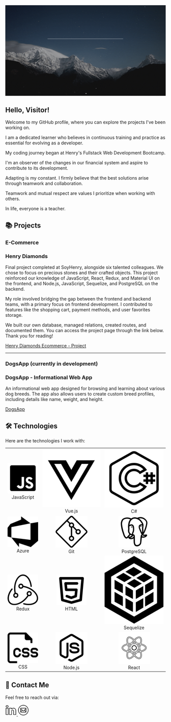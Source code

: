 <a>
<img src="./assets/holaMundoSeba.gif" alt="Greetings GIF"> 
</a>

<h2>Hello, Visitor!</h2>

<p>Welcome to my GitHub profile, where you can explore the projects I've been working on.</p>

<p>I am a dedicated learner who believes in continuous training and practice as essential for evolving as a developer.</p>

<p>My coding journey began at Henry's Fullstack Web Development Bootcamp.</p>

<p>I'm an observer of the changes in our financial system and aspire to contribute to its development.</p>

<p>Adapting is my constant. I firmly believe that the best solutions arise through teamwork and collaboration.</p>

<p>Teamwork and mutual respect are values I prioritize when working with others.</p>

<p>In life, everyone is a teacher.</p>

## **📚 Projects**

### E-Commerce

<h3>Henry Diamonds</h3>
<p>
Final project completed at SoyHenry, alongside six talented colleagues. We chose to focus on precious stones and their crafted objects. This project reinforced our knowledge of JavaScript, React, Redux, and Material UI on the frontend, and Node.js, JavaScript, Sequelize, and PostgreSQL on the backend.
</p>

<p>My role involved bridging the gap between the frontend and backend teams, with a primary focus on frontend development. I contributed to features like the shopping cart, payment methods, and user favorites storage.</p>

<p>We built our own database, managed relations, created routes, and documented them. You can access the project page through the link below. Thank you for reading!</p>

<a href="https://frontend-pf-g1.vercel.app/">Henry Diamonds Ecommerce - Project</a>
</p>

---

### DogsApp (currently in development)

<p>
<h3>DogsApp - Informational Web App</h3>
<p>An informational web app designed for browsing and learning about various dog breeds. The app also allows users to create custom breed profiles, including details like name, weight, and height.</p>
</p>

<a href="https://github.com/lordW1lly/Dogs-PI">DogsApp</a>

## **🛠 Technologies**

<p>
Here are the technologies I work with:
</p>

<table  width='100%' style="max-width:100%;">
<tbody width='100%' style="width:100%; margin:0;">
  <tr width='100%' style=" width:100%;">
    <td align="center">
      <img src="./icons/icons8-javascript-100.png" alt="JavaScript"><br>
      JavaScript
    </td>
    <td align="center">
      <img src="./icons/icons8-vuejs.svg" alt="Vue.js"><br>
      Vue.js
    </td>
    <td align="center">
      <img src="./icons/CsharpIcon.svg" alt="C#"><br>
      C#
    </td>
  </tr>
  <tr width='100%'>
    <td align="center">
      <img src="./icons/AzureIcon.png" alt="Azure"><br>
      Azure
    </td>
    <td align="center">
      <img src="./icons/icons8-git-100.png" alt="Git"><br>
      Git
    </td>
    <td align="center">
      <img src="./icons/icons8-postgresql-100.png" alt="PostgreSQL"><br>
      PostgreSQL
    </td>
  </tr>
  <tr>
    <td align="center">
      <img src="./icons/redux.png" alt="Redux"><br>
      Redux
    </td>
    <td align="center">
      <img src="./icons/html5.png" alt="HTML"><br>
      HTML
    </td>
    <td align="center">
      <img src="./icons/sequelize.svg" alt="Sequelize"><br>
      Sequelize
    </td>
  </tr>
  <tr>
    <td align="center">
      <img src="./icons/css.png" alt="CSS"><br>
      CSS
    </td>
    <td align="center">
      <img src="./icons/icons8-nodejs-100.png" alt="Node.js"><br>
      Node.js
    </td>
    <td align="center">
      <img src="./icons/icons8-react-100.png" alt="React"><br>
      React
    </td>
  </tr>
  </tbody>
</table>




## **📎 Contact Me**

<p>
Feel free to reach out via:
</p>

<a href="https://www.linkedin.com/in/sebaengelstajn/" target="_blank">
<img src="./icons/icons8-linkedin-100.png" alt="LinkedIn" width="7%" />
</a>  

<a href="mailto:sebastianengelstajn@gmail.com" target="_blank">
<img src="./icons/icons8-sobre-circulado-100.png" alt="Email" width="7%" />
</a>